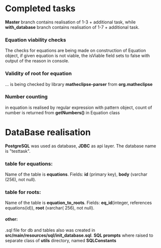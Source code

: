 # Completed tasks

**Master** branch contains realisation of 1-3 + additional task, while **with_database** branch contains realisation of
1-7 + additional task.

### Equation viability checks

The checks for equations are being made on construction of Equation object, if given equation is
not viable, the isViable field sets to false with output of the reason in console.

### Validity of root for equation

... is being checked by library **matheclipse-parser** from **org.matheclipse**

### Number counting

in equation is realised by regular expression with pattern object, count of number is returned from **getNumbers()** in
Equation class

# DataBase realisation

**PostgreSQL** was used as database, **JDBC** as api layer. The database name is "testtask".

### table for equations:

Name of the table is **equations**. Fields: **id** (primary key), **body** (varchar (256), not null).

### table for roots:

Name of the table is **equation_to_roots**. Fields: **eq_id**(integer, references equations(id)), **root** (varchar(
256), not null).

#### other:

.sql file for db and tables also was created in **src/main/resources/sql/init_database.sql**. **SQL prompts** where
raised to
separate class of **utils** directory, named **SQLConstants**